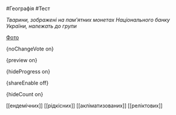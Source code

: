 #Географія #Тест

*Тварини, зображені на пам'ятних монетах Національного банку України, належать до групи*

[Фото](https://zno.osvita.ua//doc/images/znotest/83/8330/20.jpg)

{noChangeVote on}

{preview on}

{hideProgress on}

{shareEnable off}

{hideCount on}

[[ендемічних]]
[[рідкісних]]
[[акліматизованих]]
[[реліктових]]
